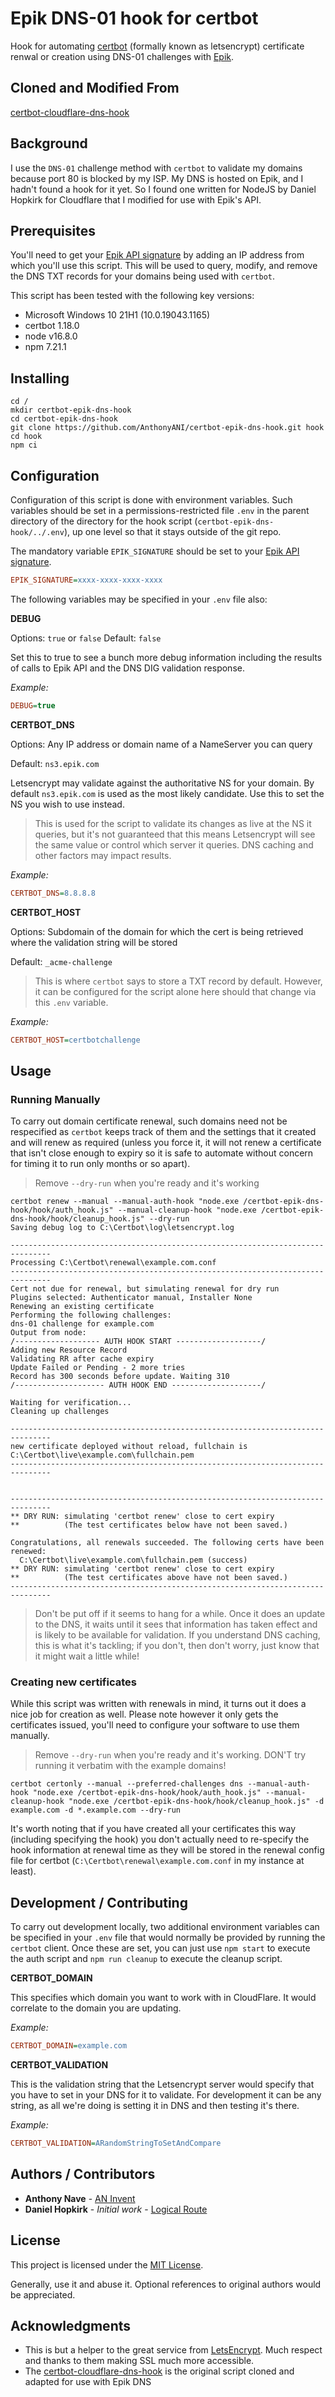 # Epik DNS-01 hook for certbot

Hook for automating [certbot](https://certbot.eff.org/) (formally known as letsencrypt) certificate renwal or creation using DNS-01 
challenges with [Epik](https://www.epik.com).

## Cloned and Modified From

[certbot-cloudflare-dns-hook](https://bitbucket.org/logicalroute/certbot-cloudflare-dns-hook)


## Background

I use the `DNS-01` challenge method with `certbot` to validate my domains because port 80 is blocked by my ISP. 
My DNS is hosted on Epik, and I hadn't found a hook for it yet. So I found one written for NodeJS by Daniel Hopkirk for Cloudflare 
that I modified for use with Epik's API.


## Prerequisites

You'll need to get your [Epik API signature](https://registrar.epik.com/account/api-settings/) by adding an IP address from which 
you'll use this script. This will be used to query, modify, and remove the DNS TXT records for your domains being used with `certbot`.

This script has been tested with the following key versions:

* Microsoft Windows 10 21H1 (10.0.19043.1165)
* certbot 1.18.0
* node v16.8.0
* npm 7.21.1


## Installing

```shell
cd /
mkdir certbot-epik-dns-hook
cd certbot-epik-dns-hook
git clone https://github.com/AnthonyANI/certbot-epik-dns-hook.git hook
cd hook
npm ci
```


## Configuration

Configuration of this script is done with environment variables. Such variables should be set in a permissions-restricted file `.env` 
in the parent directory of the directory for the hook script (`certbot-epik-dns-hook/../.env`), up one level so that it stays outside 
of the git repo. 

The mandatory variable `EPIK_SIGNATURE` should be set to your [Epik API signature](https://registrar.epik.com/account/api-settings/). 

```ini
EPIK_SIGNATURE=xxxx-xxxx-xxxx-xxxx
```

The following variables may be specified in your `.env` file also:

**DEBUG**

Options: `true` or `false`
Default: `false`

Set this to true to see a bunch more debug information including the results of calls to Epik API and 
the DNS DIG validation response.

*Example:*
```ini
DEBUG=true
```

**CERTBOT_DNS**

Options: Any IP address or domain name of a NameServer you can query

Default: `ns3.epik.com`

Letsencrypt may validate against the authoritative NS for your domain. By default `ns3.epik.com` is used as the most likely candidate. 
Use this to set the NS you wish to use instead.

>This is used for the script to validate its changes as live at the NS it queries, but it's not guaranteed
that this means Letsencrypt will see the same value or control which server it queries. DNS caching and other factors 
may impact results.

*Example:*
```ini
CERTBOT_DNS=8.8.8.8
```

**CERTBOT_HOST**

Options: Subdomain of the domain for which the cert is being retrieved where the validation string will be stored

Default: `_acme-challenge`

>This is where `certbot` says to store a TXT record by default. However, it can be configured for the script alone here should that change via this `.env` variable.

*Example:*
```ini
CERTBOT_HOST=certbotchallenge
```


## Usage


### Running Manually

To carry out domain certificate renewal, such domains need not be respecified as `certbot` keeps track of them 
and the settings that it created and will renew as required (unless you force it, it will not renew a certificate that 
isn't close enough to expiry so it is safe to automate without concern for timing it to run only months or so apart).

> Remove `--dry-run` when you're ready and it's working

```text
certbot renew --manual --manual-auth-hook "node.exe /certbot-epik-dns-hook/hook/auth_hook.js" --manual-cleanup-hook "node.exe /certbot-epik-dns-hook/hook/cleanup_hook.js" --dry-run
Saving debug log to C:\Certbot\log\letsencrypt.log

-------------------------------------------------------------------------------
Processing C:\Certbot\renewal\example.com.conf
-------------------------------------------------------------------------------
Cert not due for renewal, but simulating renewal for dry run
Plugins selected: Authenticator manual, Installer None
Renewing an existing certificate
Performing the following challenges:
dns-01 challenge for example.com
Output from node:
/------------------- AUTH HOOK START -------------------/
Adding new Resource Record
Validating RR after cache expiry
Update Failed or Pending - 2 more tries
Record has 300 seconds before update. Waiting 310
/-------------------- AUTH HOOK END --------------------/

Waiting for verification...
Cleaning up challenges

-------------------------------------------------------------------------------
new certificate deployed without reload, fullchain is
C:\Certbot\live\example.com\fullchain.pem
-------------------------------------------------------------------------------


-------------------------------------------------------------------------------
** DRY RUN: simulating 'certbot renew' close to cert expiry
**          (The test certificates below have not been saved.)

Congratulations, all renewals succeeded. The following certs have been renewed:
  C:\Certbot\live\example.com\fullchain.pem (success)
** DRY RUN: simulating 'certbot renew' close to cert expiry
**          (The test certificates above have not been saved.)
-------------------------------------------------------------------------------

```

>Don't be put off if it seems to hang for a while. Once it does an update to the DNS, it waits until it sees that information
has taken effect and is likely to be available for validation. If you understand DNS caching, this is what it's tackling; 
if you don't, then don't worry, just know that it might wait a little while!


### Creating new certificates

While this script was written with renewals in mind, it turns out it does a nice job for creation as well. Please note 
however it only gets the certificates issued, you'll need to configure your software to use them manually.

> Remove `--dry-run` when you're ready and it's working. DON'T try running it verbatim with the example domains!

```shell
certbot certonly --manual --preferred-challenges dns --manual-auth-hook "node.exe /certbot-epik-dns-hook/hook/auth_hook.js" --manual-cleanup-hook "node.exe /certbot-epik-dns-hook/hook/cleanup_hook.js" -d example.com -d *.example.com --dry-run
```

It's worth noting that if you have created all your certificates this way (including specifying the hook) you don't 
actually need to re-specify the hook information at renewal time as they will be stored in the renewal config file for 
certbot (`C:\Certbot\renewal\example.com.conf` in my instance at least). 


## Development / Contributing

To carry out development locally, two additional environment variables can be specified in your `.env` file that would 
normally be provided by running the `certbot` client. Once these are set, you can just use `npm start` to execute the auth script and `npm run cleanup` to execute the cleanup script.

**CERTBOT_DOMAIN**

This specifies which domain you want to work with in CloudFlare. It would correlate to the domain you 
are updating.

*Example:*
```ini
CERTBOT_DOMAIN=example.com
```

**CERTBOT_VALIDATION**

This is the validation string that the Letsencrypt server would specify that you have to set in your DNS for it to 
validate. For development it can be any string, as all we're doing is setting it in DNS and then testing it's there.

*Example:*
```ini
CERTBOT_VALIDATION=ARandomStringToSetAndCompare
```


## Authors / Contributors

* **Anthony Nave** - [AN Invent](https://aninvent.net)
* **Daniel Hopkirk** - *Initial work* - [Logical Route](https://logicalroute.co.nz)


## License

This project is licensed under the [MIT License](https://mit-license.org/).

Generally, use it and abuse it. Optional references to original authors would be appreciated.

## Acknowledgments

* This is but a helper to the great service from [LetsEncrypt](https://letsencrypt.org/). Much respect and thanks to 
them making SSL much more accessible.
* The [certbot-cloudflare-dns-hook](https://bitbucket.org/logicalroute/certbot-cloudflare-dns-hook) is the original script cloned and adapted for use with Epik DNS